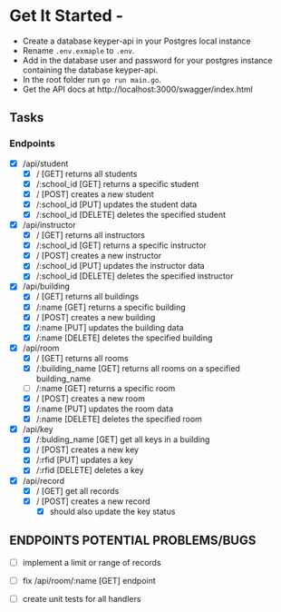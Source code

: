 # Get It Started -

- Create a database keyper-api in your Postgres local instance
- Rename `.env.exmaple` to `.env`.
- Add in the database user and password for your postgres instance containing the database keyper-api.
- In the root folder run `go run main.go`.
- Get the API docs at http://localhost:3000/swagger/index.html

## Tasks

### Endpoints 

- [x] /api/student 
    - [x] / [GET] returns all students
    - [x] /:school_id [GET] returns a specific student
    - [x] / [POST] creates a new student
    - [x] /:school_id [PUT] updates the student data
    - [x] /:school_id [DELETE] deletes the specified student

- [x] /api/instructor
    - [x] / [GET] returns all instructors
    - [x] /:school_id [GET] returns a specific instructor
    - [x] / [POST] creates a new instructor
    - [x] /:school_id [PUT] updates the instructor data
    - [x] /:school_id [DELETE] deletes the specified instructor

- [x] /api/building
    - [x] / [GET] returns all buildings
    - [x] /:name [GET] returns a specific building
    - [x] / [POST] creates a new building
    - [x] /:name [PUT] updates the building data
    - [x] /:name [DELETE] deletes the specified building

- [x] /api/room
    - [x] / [GET] returns all rooms
    - [x] /:building_name [GET] returns all rooms on a specified building_name
    - [ ] /:name [GET] returns a specific room
    - [x] / [POST] creates a new room
    - [x] /:name [PUT] updates the room data
    - [x] /:name [DELETE] deletes the specified room

- [x] /api/key
  - [x] /:bulding_name [GET] get all keys in a building
  - [x] / [POST] creates a new key
  - [x] /:rfid [PUT] updates a key
  - [x] /:rfid [DELETE] deletes a key

- [x] /api/record
  - [x] / [GET] get all records
  - [x] / [POST] creates a new record
    - [x] should also update the key status

## ENDPOINTS POTENTIAL PROBLEMS/BUGS

- [ ] implement a limit or range of records
- [ ] fix /api/room/:name [GET] endpoint

- [ ] create unit tests for all handlers 